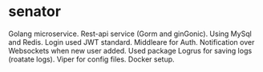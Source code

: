 # senator
Golang microservice. Rest-api service (Gorm and ginGonic). Using MySql and Redis.
Login used JWT standard. Middleare for Auth.
Notification over Websockets when new user added.
Used package Logrus for saving logs (roatate logs). Viper for config files.
Docker setup.
